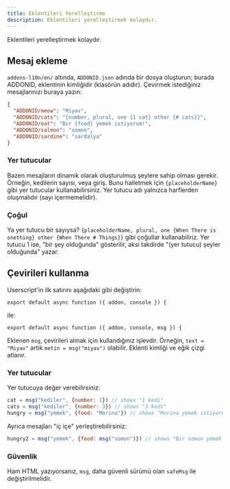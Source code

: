 ```yaml
---
title: Eklentileri Yerelleştirme
description: Eklentileri yerelleştirmek kolaydır.
---
```

Eklentileri yerelleştirmek kolaydır.

## Mesaj ekleme
`addons-l10n/en/` altında, `ADDONID.json` adında bir dosya oluşturun; burada ADDONID, eklentinin kimliğidir (klasörün adıdır). Çevirmek istediğiniz mesajlarınızı buraya yazın:

```json
{
  "ADDONID/meow": "Miyav",
  "ADDONID/cats": "{number, plural, one {1 cat} other {# cats}}",
  "ADDONID/eat": "Bir {food} yemek istiyorum!",
  "ADDONID/salmon": "somon",
  "ADDONID/sardine": "sardalya"
}
```

### Yer tutucular
Bazen mesajların dinamik olarak oluşturulmuş şeylere sahip olması gerekir. Örneğin, kedilerin sayısı, veya giriş. Bunu halletmek için `{placeholderName}` gibi yer tutucular kullanabilirsiniz. Yer tutucu adı yalnızca harflerden oluşmalıdır (sayı içermemelidir).

### Çoğul
Ya yer tutucu bir sayıysa? `{placeholderName, plural, one {When There is onething} other {When There # Things}}` gibi çoğullar kullanabiliriz. Yer tutucu 1 ise, "bir şey olduğunda" gösterilir, aksi takdirde "(yer tutucu) şeyler olduğunda" yazar.

## Çevirileri kullanma
Userscript'in ilk satırını aşağıdaki gibi değiştirin:
```
export default async function ({ addon, console }) {
```

ile:
```
export default async function ({ addon, console, msg }) {
```

Eklenen `msg`, çevirileri almak için kullandığınız işlevdir. Örneğin, `text = "Miyav"` artık `metin = msg("miyav")` olabilir. Eklenti kimliği ve eğik çizgi atlanır.

### Yer tutucular
Yer tutucuya değer verebilirsiniz:
```js
cat = msg("kediler", {number: 1}) // shows "1 kedi"
cats = msg("kediler", {number: 3}) // shows "3 kedi"
hungry = msg("yemek", {food: "Morina"}) // shows "Morina yemek istiyorum!"
```

Ayrıca mesajları "iç içe" yerleştirebilirsiniz:
```js
hungry2 = msg("yemek", {food: msg("somon")}) // shows "Bir somon yemek istiyorum!"
```

### Güvenlik
Ham HTML yazıyorsanız, `msg`, daha güvenli sürümü olan `safeMsg` ile değiştirilmelidir.
